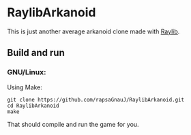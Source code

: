 # RaylibArkanoid
This is just another average arkanoid clone made with [Raylib](www.raylib.com/).

## Build and run

### GNU/Linux:
Using Make:

```
git clone https://github.com/rapsaGnauJ/RaylibArkanoid.git
cd RaylibArkanoid
make
```

That should compile and run the game for you.